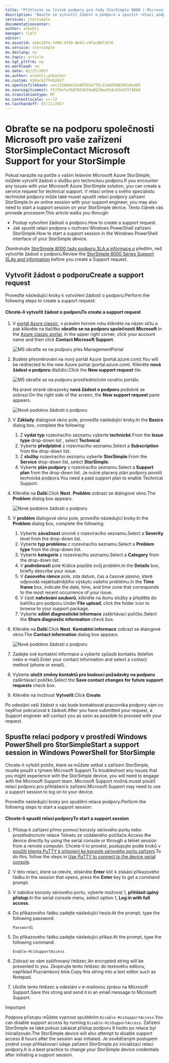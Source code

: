 ```yaml
---
title: "Přihlaste se lístek podpory pro řady StorSimple 8000 | Microsoft Docs"
description: "Naučte se vytvořit žádost o podporu a spustit relaci podpory zařízení StorSimple."
services: storsimple
documentationcenter: 
author: alkohli
manager: timlt
editor: 
ms.assetid: 2ebc20fe-f490-4749-8e43-c9fac86f1676
ms.service: storsimple
ms.devlang: na
ms.topic: article
ms.tgt_pltfrm: na
ms.workload: na
ms.date: 02/27/2017
ms.author: alkohli;anbacker
ms.custom: H1Hack27Feb2017
ms.openlocfilehash: cecc2566b432e897b5eff0c12e66598f0518ed80
ms.sourcegitcommit: f537befafb079256fba0529ee554c034d73f36b0
ms.translationtype: MT
ms.contentlocale: cs-CZ
ms.lasthandoff: 07/11/2017
---
```

# <a name="contact-microsoft-support-for-your-storsimple"></a><span data-ttu-id="509b9-103">Obraťte se na podporu společnosti Microsoft pro vaše zařízení StorSimple</span><span class="sxs-lookup"><span data-stu-id="509b9-103">Contact Microsoft Support for your StorSimple</span></span>
<span data-ttu-id="509b9-104">Pokud narazíte na potíže s vaším řešením Microsoft Azure StorSimple, můžete vytvořit žádost o službu pro technickou podporu.</span><span class="sxs-lookup"><span data-stu-id="509b9-104">If you encounter any issues with your Microsoft Azure StorSimple solution, you can create a service request for technical support.</span></span> <span data-ttu-id="509b9-105">V relaci online s svého specialistu technické podpory může také muset spustit relaci podpory zařízení StorSimple.</span><span class="sxs-lookup"><span data-stu-id="509b9-105">In an online session with your support engineer, you may also need to start a support session on your StorSimple device.</span></span> <span data-ttu-id="509b9-106">Tento článek vás provede procesem:</span><span class="sxs-lookup"><span data-stu-id="509b9-106">This article walks you through:</span></span>

* <span data-ttu-id="509b9-107">Postup vytvoření žádosti o podporu.</span><span class="sxs-lookup"><span data-stu-id="509b9-107">How to create a support request.</span></span>
* <span data-ttu-id="509b9-108">Jak spustit relaci podpora v rozhraní Windows PowerShell zařízení StorSimple.</span><span class="sxs-lookup"><span data-stu-id="509b9-108">How to start a support session in the Windows PowerShell interface of your StorSimple device.</span></span>

<span data-ttu-id="509b9-109">Zkontrolujte [StorSimple 8000 řady podporu SLA a informace o](https://msdn.microsoft.com/library/mt433077.aspx) předtím, než vytvoříte žádost o podporu.</span><span class="sxs-lookup"><span data-stu-id="509b9-109">Review the [StorSimple 8000 Series Support SLAs and information](https://msdn.microsoft.com/library/mt433077.aspx) before you create a Support request.</span></span>

## <a name="create-a-support-request"></a><span data-ttu-id="509b9-110">Vytvořit žádost o podporu</span><span class="sxs-lookup"><span data-stu-id="509b9-110">Create a support request</span></span>
<span data-ttu-id="509b9-111">Proveďte následující kroky k vytvoření žádosti o podporu:</span><span class="sxs-lookup"><span data-stu-id="509b9-111">Perform the following steps to create a support request:</span></span>

#### <a name="to-create-a-support-request"></a><span data-ttu-id="509b9-112">Chcete-li vytvořit žádost o podporu</span><span class="sxs-lookup"><span data-stu-id="509b9-112">To create a support request</span></span>
1. <span data-ttu-id="509b9-113">V [portál Azure classic](https://manage.windowsazure.com/), v pravém horním rohu klikněte na název účtu a pak klikněte na tlačítko **obraťte se na podporu společnosti Microsoft**.</span><span class="sxs-lookup"><span data-stu-id="509b9-113">In the [Azure classic portal](https://manage.windowsazure.com/), in the upper right corner, click your account name and then click **Contact Microsoft Support**.</span></span>
   
    ![MS obraťte se na podporu přes ManagementPortal](./media/storsimple-contact-microsoft-support/Ibiza1.png)
2. <span data-ttu-id="509b9-115">Budete přesměrováni na nový portál Azure (portal.azure.com).</span><span class="sxs-lookup"><span data-stu-id="509b9-115">You will be redirected to the new Azure portal (portal.azure.com).</span></span> <span data-ttu-id="509b9-116">Klikněte **nová žádost o podporu** dlaždici.</span><span class="sxs-lookup"><span data-stu-id="509b9-116">Click the **New support request** tile.</span></span>
   
    ![MS obraťte se na podporu prostřednictvím nového portálu](./media/storsimple-contact-microsoft-support/Ibiza2.png)
   
    <span data-ttu-id="509b9-118">Na pravé straně obrazovky **nová žádost o podporu** podokně se zobrazí.</span><span class="sxs-lookup"><span data-stu-id="509b9-118">On the right side of the screen, the **New support request** pane appears.</span></span> 
   
    ![Nové podokno žádosti o podporu](./media/storsimple-contact-microsoft-support/Ibiza3a.png)
3. <span data-ttu-id="509b9-120">V **Základy** dialogové okno pole, proveďte následující kroky:</span><span class="sxs-lookup"><span data-stu-id="509b9-120">In the **Basics** dialog box, complete the following:</span></span>                                
   
   1. <span data-ttu-id="509b9-121">Z **vydat typ** rozevíracího seznamu vyberte **technické**.</span><span class="sxs-lookup"><span data-stu-id="509b9-121">From the **Issue type** drop-down list , select **Technical**.</span></span>
   2. <span data-ttu-id="509b9-122">Vyberte **předplatné** z rozevíracího seznamu.</span><span class="sxs-lookup"><span data-stu-id="509b9-122">Select a **Subscription** from the drop-down list.</span></span>
   3. <span data-ttu-id="509b9-123">Z **služby** rozevíracího seznamu vyberte **StorSimple**.</span><span class="sxs-lookup"><span data-stu-id="509b9-123">From the **Service** drop-down list, select **StorSimple**.</span></span> 
   4. <span data-ttu-id="509b9-124">Vyberte **plán podpory** z rozevíracího seznamu.</span><span class="sxs-lookup"><span data-stu-id="509b9-124">Select a **Support plan** from the drop-down list.</span></span> <span data-ttu-id="509b9-125">Je nutné placený plán podpory povolit technická podpora.</span><span class="sxs-lookup"><span data-stu-id="509b9-125">You need a paid support plan to enable Technical Support.</span></span>
4. <span data-ttu-id="509b9-126">Klikněte na **Další**.</span><span class="sxs-lookup"><span data-stu-id="509b9-126">Click **Next**.</span></span> <span data-ttu-id="509b9-127">**Problém** zobrazí se dialogové okno.</span><span class="sxs-lookup"><span data-stu-id="509b9-127">The **Problem** dialog box appears.</span></span>
   
    ![Nové podokno žádosti o podporu](./media/storsimple-contact-microsoft-support/Ibiza5a.png) 
5. <span data-ttu-id="509b9-129">V **problém** dialogové okno pole, proveďte následující kroky:</span><span class="sxs-lookup"><span data-stu-id="509b9-129">In the **Problem** dialog box, complete the following:</span></span>
   
   1. <span data-ttu-id="509b9-130">Vyberte **závažnost** úrovně z rozevíracího seznamu.</span><span class="sxs-lookup"><span data-stu-id="509b9-130">Select a **Severity** level from the drop-down list.</span></span>
   2. <span data-ttu-id="509b9-131">Vyberte **typ problému** z rozevíracího seznamu.</span><span class="sxs-lookup"><span data-stu-id="509b9-131">Select a **Problem type** from the drop-down list.</span></span>
   3. <span data-ttu-id="509b9-132">Vyberte **kategorie** z rozevíracího seznamu.</span><span class="sxs-lookup"><span data-stu-id="509b9-132">Select a **Category** from the drop-down list.</span></span> 
   4. <span data-ttu-id="509b9-133">V **podrobnosti** pole Krátce popište svůj problém.</span><span class="sxs-lookup"><span data-stu-id="509b9-133">In the **Details** box, briefly describe your issue.</span></span>
   5. <span data-ttu-id="509b9-134">V **časového rámce** pole, zda datum, čas a časové pásmo, které odpovídá nejaktuálnějšího výskytu vašeho problému.</span><span class="sxs-lookup"><span data-stu-id="509b9-134">In the **Time frame** box, indicate the date, time, and time zone that corresponds to the most recent occurrence of your issue.</span></span>
   6. <span data-ttu-id="509b9-135">V části **nahrávání souborů**, klikněte na ikonu složky a přejděte do balíčku pro podporu.</span><span class="sxs-lookup"><span data-stu-id="509b9-135">Under **File upload**, click the folder icon to browse to your support package.</span></span>
   7. <span data-ttu-id="509b9-136">Vyberte **sdílet diagnostické informace** zaškrtávací políčko.</span><span class="sxs-lookup"><span data-stu-id="509b9-136">Select the **Share diagnostic information** check box.</span></span>
6. <span data-ttu-id="509b9-137">Klikněte na **Další**.</span><span class="sxs-lookup"><span data-stu-id="509b9-137">Click **Next**.</span></span> <span data-ttu-id="509b9-138">**Kontaktní informace** zobrazí se dialogové okno.</span><span class="sxs-lookup"><span data-stu-id="509b9-138">The **Contact information** dialog box appears.</span></span>
   
    ![Nové podokno žádosti o podporu](./media/storsimple-contact-microsoft-support/Ibiza6a.png) 
7. <span data-ttu-id="509b9-140">Zadejte své kontaktní informace a vyberte způsob kontaktu (telefon nebo e-mail).</span><span class="sxs-lookup"><span data-stu-id="509b9-140">Enter your contact information and select a contact method (phone or email).</span></span> 
8. <span data-ttu-id="509b9-141">Vyberte **uložit změny kontaktů pro budoucí požadavky na podporu** zaškrtávací políčko.</span><span class="sxs-lookup"><span data-stu-id="509b9-141">Select the **Save contact changes for future support requests** check box.</span></span>
9. <span data-ttu-id="509b9-142">Klikněte na možnost **Vytvořit**.</span><span class="sxs-lookup"><span data-stu-id="509b9-142">Click **Create**.</span></span>

<span data-ttu-id="509b9-143">Po odeslání vaši žádost o vás bude kontaktovat pracovníka podpory vám co nejdříve pokračovat k žádosti.</span><span class="sxs-lookup"><span data-stu-id="509b9-143">After you have submitted your request, a Support engineer will contact you as soon as possible to proceed with your request.</span></span>

## <a name="start-a-support-session-in-windows-powershell-for-storsimple"></a><span data-ttu-id="509b9-144">Spusťte relaci podpory v prostředí Windows PowerShell pro StorSimple</span><span class="sxs-lookup"><span data-stu-id="509b9-144">Start a support session in Windows PowerShell for StorSimple</span></span>
<span data-ttu-id="509b9-145">Chcete-li vyřešit potíže, které se můžete setkat s zařízení StorSimple, musíte použít s týmem Microsoft Support.</span><span class="sxs-lookup"><span data-stu-id="509b9-145">To troubleshoot any issues that you might experience with the StorSimple device, you will need to engage with the Microsoft Support team.</span></span> <span data-ttu-id="509b9-146">Microsoft Support možná muset použít relaci podporu pro přihlášení k zařízení.</span><span class="sxs-lookup"><span data-stu-id="509b9-146">Microsoft Support may need to use a support session to log on to your device.</span></span> 

<span data-ttu-id="509b9-147">Proveďte následující kroky pro spuštění relace podpory:</span><span class="sxs-lookup"><span data-stu-id="509b9-147">Perform the following steps to start a support session:</span></span>

#### <a name="to-start-a-support-session"></a><span data-ttu-id="509b9-148">Chcete-li spustit relaci podpory</span><span class="sxs-lookup"><span data-stu-id="509b9-148">To start a support session</span></span>
1. <span data-ttu-id="509b9-149">Přístup k zařízení přímo pomocí konzoly sériového portu nebo prostřednictvím relace Telnetu ze vzdáleného počítače.</span><span class="sxs-lookup"><span data-stu-id="509b9-149">Access the device directly by using the serial console or through a telnet session from a remote computer.</span></span> <span data-ttu-id="509b9-150">Chcete-li to provést, postupujte podle kroků v [použití klienta PuTTY k připojení ke konzole sériového portu zařízení](storsimple-deployment-walkthrough.md#use-putty-to-connect-to-the-device-serial-console).</span><span class="sxs-lookup"><span data-stu-id="509b9-150">To do this, follow the steps in [Use PuTTY to connect to the device serial console](storsimple-deployment-walkthrough.md#use-putty-to-connect-to-the-device-serial-console).</span></span>
2. <span data-ttu-id="509b9-151">V této relaci, které se otevře, stiskněte **Enter** klíč k získání příkazového řádku.</span><span class="sxs-lookup"><span data-stu-id="509b9-151">In the session that opens, press the **Enter** key to get a command prompt.</span></span>
3. <span data-ttu-id="509b9-152">V nabídce konzoly sériového portu, vyberte možnost 1, **přihlásit úplný přístup**.</span><span class="sxs-lookup"><span data-stu-id="509b9-152">In the serial console menu, select option 1, **Log in with full access**.</span></span>
4. <span data-ttu-id="509b9-153">Do příkazového řádku zadejte následující heslo:</span><span class="sxs-lookup"><span data-stu-id="509b9-153">At the prompt, type the following password:</span></span> 
   
    `Password1`
5. <span data-ttu-id="509b9-154">Do příkazového řádku zadejte následující příkaz:</span><span class="sxs-lookup"><span data-stu-id="509b9-154">At the prompt, type the following command:</span></span>
   
    `Enable-HcsSupportAccess`
6. <span data-ttu-id="509b9-155">Zobrazí se vám zašifrovaný řetězec.</span><span class="sxs-lookup"><span data-stu-id="509b9-155">An encrypted string will be presented to you.</span></span> <span data-ttu-id="509b9-156">Zkopírujte tento řetězec do textového editoru, například Poznámkový blok.</span><span class="sxs-lookup"><span data-stu-id="509b9-156">Copy this string into a text editor such as Notepad.</span></span>
7. <span data-ttu-id="509b9-157">Uložte tento řetězec a odeslání v e-mailovou zprávu na Microsoft Support.</span><span class="sxs-lookup"><span data-stu-id="509b9-157">Save this string and send it in an email message to Microsoft Support.</span></span> 

> [!IMPORTANT]
> <span data-ttu-id="509b9-158">Podpora přístupu můžete vypnout spuštěním `Disable-HcsSupportAccess`.</span><span class="sxs-lookup"><span data-stu-id="509b9-158">You can disable support access by running `Disable-HcsSupportAccess`.</span></span> <span data-ttu-id="509b9-159">Zařízení StorSimple se také pokusí zakázat přístup podporu 8 hodin po relace byl inicializován.</span><span class="sxs-lookup"><span data-stu-id="509b9-159">The StorSimple device will also attempt to disable support access 8 hours after the session was initiated.</span></span> <span data-ttu-id="509b9-160">Je osvědčeným postupem změnit svoje přihlašovací údaje zařízení StorSimple po inicializaci relaci podpory.</span><span class="sxs-lookup"><span data-stu-id="509b9-160">It is a best practice to change your StorSimple device credentials after initiating a support session.</span></span>
> 
> 

